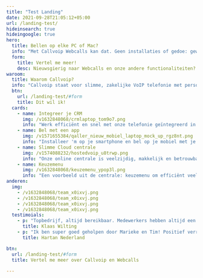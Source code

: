 ```yaml
---
title: "Test Landing"
date: 2021-09-28T21:05:12+05:00
url: /landing-test/
hideinsearch: true
hideingoogle: true
hero:
  title: Bellen op elke PC of Mac?
  info: "Met Callvoip Webcalls kan dat. Geen installaties of gedoe: gewoon inloggen en bellen maar. Werkt altijd en overal."
  form:
    title: Vertel me meer!
    desc: Nieuwsgierig naar Webcalls en onze andere functionaliteiten?
waroom:
  title: Waarom Callvoip?
  info: "Callvoip staat voor slimme, zakelijke VoIP telefonie met persoonlijke service. Een greep uit de mogelijkheden:"
  btn:
    url: /landing-test/#form
    title: Dit wil ik!
  cards:
    - name: Integreer je CRM
      img: /v1632848068/crmlaptop_tom9o7.png
      info: "Werk efficiënt en snel met onze telefonie geïntegreerd in jouw CRM."
    - name: Bel met een app
      img: /v1571655384/qaller_nieuw_mobiel_laptop_mock_up_rgz8nt.png
      info: "Installeer 'm op je smartphone en bel op je mobiel met je vaste nummer."
    - name: Slimme Cloud centrale
      img: /v1574088232/hostedvoip_u8trwp.png
      info: "Onze online centrale is veelzijdig, makkelijk en betrouwbaar."
    - name: Keuzemenu
      img: /v1632848068/keuzemenu_ypop3l.png
      info: "Een voorbeeld uit de centrale: keuzemenu om efficiënt veel bellers te verwerken."
anderen:
  img:
    - /v1632848068/team_x0ixvj.png
    - /v1632848068/team_x0ixvj.png
    - /v1632848068/team_x0ixvj.png
    - /v1632848068/team_x0ixvj.png
  testimoials:
    - p: "Topbedrijf, altijd bereikbaar. Medewerkers hebben altijd een oplossing voor een probleem en zijn erg behulpzaam. Aanrader!"
      title: Klaas Wilting
    - p: "Ik ben super goed geholpen door Marieke en Tim! Positief verrast door het meedenken en de verleende service. Echt top, waren alle bedrijven maar zo! Ik ga jullie zeker aanbevelen. Veel dank en op naar een mooie telefonie toekomst samen."
      title: Hartan Nederland

btn:
  url: /landing-test/#form
  title: Vertel me meer over Callvoip en Webcalls
  
---
```

